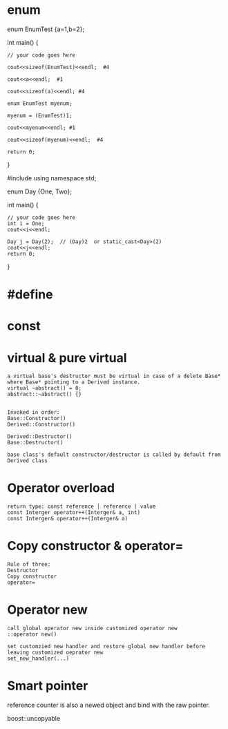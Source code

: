 # enum

enum EnumTest {a=1,b=2};

int main() {

	// your code goes here
  
	cout<<sizeof(EnumTest)<<endl;  #4 
  
	cout<<a<<endl;  #1
  
	cout<<sizeof(a)<<endl; #4 
  
	enum EnumTest myenum;
  
	myenum = (EnumTest)1;
  
	cout<<myenum<<endl; #1
  
	cout<<sizeof(myenum)<<endl;  #4
  
	return 0;
  
}

#include <iostream>
using namespace std;

enum Day {One, Two};

int main() {

	// your code goes here
	int i = One;
	cout<<i<<endl;
	
	Day j = Day(2);  // (Day)2  or static_cast<Day>(2)
	cout<<j<<endl;
	return 0;
}



# #define


# const

# virtual & pure virtual
	a virtual base's destructor must be virtual in case of a delete Base* where Base* pointing to a Derived instance.
	virtual ~abstract() = 0;
	abstract::~abstract() {}
	
	
	Invoked in order:
	Base::Constructor()
	Derived::Constructor()
	
	Derived::Destructor()
	Base::Destructor()
	
	base class's default constructor/destructor is called by default from Derived class

# Operator overload
	return type: const reference | reference | value
	const Interger operator++(Interger& a, int)
	const Interger& operator++(Interger& a)
	
	
# Copy constructor & operator=
	Rule of three:
	Destructor
	Copy constructor
	operator=

# Operator new
	call global operator new inside customized operator new
	::operator new()
	
	set customzied new handler and restore global new handler before leaving customized oeprator new
	set_new_handler(...)


# Smart pointer
  reference counter is also a newed object and bind with the raw pointer.
  
  boost::uncopyable
